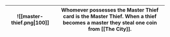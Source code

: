 |![[master-thief.png\|100]]|Whomever possesses the Master Thief card is the Master Thief. When a thief becomes a master they steal one coin from [[The City]].|
|-|-|
